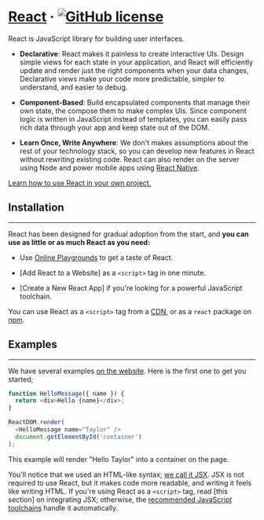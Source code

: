 # [React](http://www.react.com) &middot; [![GitHub license](https://img.shields.io/badge/license-MIT-blue.svg)](https://github.com/facebook/react/blob/master/LICENSE)

React is JavaScript library for building user interfaces.

* **Declarative**: React makes it painless to create interactive UIs. Design simple views for each state in your application, and React will efficiently update and render just the right components when your data changes, Declarative views make your code more predictable, simpler to understand, and easier to debug.

* **Component-Based**: Build encapsulated components that manage their own state, the compose them to make complex UIs. Since component logic is written in JavaScript instead of templates, you can easily pass rich data through your app and keep state out of the DOM.

* **Learn Once, Write Anywhere**: We don't makes assumptions about the rest of your technology stack, so you can develop new features in React without rewriting existing code. React can also render on the server using Node and power mobile apps using [React Native]().

[Learn how to use React in your own project.]()

## Installation

---

React has been designed for gradual adoption from the start, and **you can use as little or as much React as you need:**

* Use [Online Playgrounds]() to get a taste of React.

* [Add React to a Website] as a `<script>` tag in one minute.

* [Create a New React App] if you're looking for a powerful JavaScript toolchain.

You can use React as a `<script>` tag from a [CDN](), or as a `react` package on [npm]().

## Examples

---

We have several examples [on the website](). Here is the first one to get you started;

```js
function HelloMessage({ name }) {
  return <div>Hello {name}</div>;
}

ReactDOM.render(
  <HelloMessage name="Taylor" />
  document.getElementById('container')
);
```

This example will render "Hello Taylor" into a container on the page.

You'll notice that we used an HTML-like syntax; [we call it JSX](). JSX is not required to use React, but it makes code more readable, and writing it feels like writing HTML. If you're using React as a `<script>` tag, read [this section] on integrating JSX; otherwise, the [recommended JavaScript toolchains]() handle it automatically.